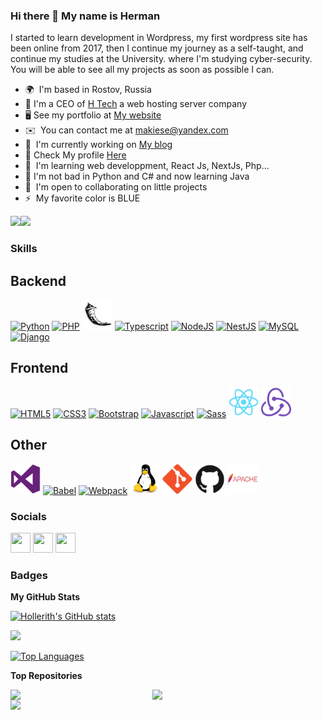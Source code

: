 ### Hi there 👋 My name is Herman

<!--
**hollerith47/hollerith47** is a ✨ _special_ ✨ repository because its `README.md` (this file) appears on your GitHub profile.

## I'm junior fullstack developer
I started to learn development in Wordpress, my first wordpress site has been online from 2017, then I continue my journey as a self-taught, and continue my studies at the University.
where I'm studying cyber-security.
You will be able to see all my projects as soon as possible I can.

- 🔭 I’m currently working on ...
- 🌱 I’m currently learning ...
- 👯 I’m looking to collaborate on ...
- 🤔 I’m looking for help with ...
- 💬 Ask me about ...
- 📫 How to reach me: ...
- 😄 Pronouns: ...
- ⚡ Fun fact: ...
-->
I started to learn development in Wordpress, my first wordpress site has been online from 2017, then I continue my journey as a self-taught, and continue my studies at the University.
where I'm studying cyber-security.
You will be able to see all my projects as soon as possible I can.

- 🌍  I'm based in Rostov, Russia
- 👑  I'm a CEO of [H Tech](https://htech-cloud.com) a web hosting server company
- 🖥️  See my portfolio at [My website](https://ceo.htech-cloud.com)
- ✉️  You can contact me at [makiese@yandex.com](mailto:makiese@yandex.com)
- 🚀  I'm currently working on [My blog](https://notyet)
- 🦄  Check My profile [Here](https://ceo.htech-cloud.com)
- 🧠  I'm learning web developpment, React Js, NextJs, Php...
- 🔭  I'm not bad in Python and C# and now learning Java
- 🤝  I'm open to collaborating on little projects
- ⚡  My favorite color is BLUE

<a href="https://twitter.com/HermanhMakiese?s=08" target="_blank" rel="noreferrer"><img
src="https://img.shields.io/twitter/follow/HermanhMakiese?logo=twitter&style=for-the-badge&color=FF297194&labelColor=FF297194"
/></a><a href="https://twitter.com/HermanhMakiese?s=08" target="_blank" rel="noreferrer"><img
src="https://img.shields.io/github/followers/HermanhMakiese?logo=github&style=for-the-badge&color=FF297194&labelColor=FF297194" /></a>

### Skills

## Backend

<p align="left">

<a href="https://www.python.org/" target="_blank" rel="noreferrer"><img src="https://raw.githubusercontent.com/danielcranney/readme-generator/main/public/icons/skills/python-colored.svg" width="36" height="36" alt="Python" /></a>
<a href="https://www.php.net/" target="_blank" rel="noreferrer"><img src="https://raw.githubusercontent.com/danielcranney/readme-generator/main/public/icons/skills/php-colored.svg" width="36" height="36" alt="PHP" /></a>
<a href="https://flask.palletsprojects.com/en/2.2.x/" target="_blank" rel="noreferrer"><img src="https://github.com/devicons/devicon/blob/master/icons/flask/flask-original.svg" width="48" height="48" alt="Composer" /></a>
<a href="https://www.typescriptlang.org/" target="_blank" rel="noreferrer"><img src="https://raw.githubusercontent.com/danielcranney/readme-generator/main/public/icons/skills/typescript-colored.svg" width="36" height="36" alt="Typescript" /></a>
<a href="https://nodejs.org/en/" target="_blank" rel="noreferrer"><img src="https://raw.githubusercontent.com/danielcranney/readme-generator/main/public/icons/skills/nodejs-colored.svg" width="36" height="36" alt="NodeJS" /></a>
<a href="https://docs.nestjs.com/" target="_blank" rel="noreferrer"><img src="https://raw.githubusercontent.com/danielcranney/readme-generator/main/public/icons/skills/nestjs-colored.svg" width="36" height="36" alt="NestJS" /></a>
<a href="https://www.mysql.com/" target="_blank" rel="noreferrer"><img src="https://raw.githubusercontent.com/danielcranney/readme-generator/main/public/icons/skills/mysql-colored.svg" width="36" height="36" alt="MySQL" /></a>
<a href="https://www.djangoproject.com/" target="_blank" rel="noreferrer"><img src="https://raw.githubusercontent.com/danielcranney/readme-generator/main/public/icons/skills/django-colored-dark.svg" width="36" height="36" alt="Django" /></a>

</p>

## Frontend

<p align="left">
<a href="https://developer.mozilla.org/en-US/docs/Glossary/HTML5" target="_blank" rel="noreferrer"><img src="https://raw.githubusercontent.com/danielcranney/readme-generator/main/public/icons/skills/html5-colored.svg" width="36" height="36" alt="HTML5" /></a>
<a href="https://www.w3.org/TR/CSS/#css" target="_blank" rel="noreferrer"><img src="https://raw.githubusercontent.com/danielcranney/readme-generator/main/public/icons/skills/css3-colored.svg" width="36" height="36" alt="CSS3" /></a>
<a href="https://getbootstrap.com/" target="_blank" rel="noreferrer"><img src="https://raw.githubusercontent.com/danielcranney/readme-generator/main/public/icons/skills/bootstrap-colored.svg" width="36" height="36" alt="Bootstrap" /></a>
<a href="https://developer.mozilla.org/en-US/docs/Web/JavaScript" target="_blank" rel="noreferrer"><img src="https://raw.githubusercontent.com/danielcranney/readme-generator/main/public/icons/skills/javascript-colored.svg" width="36" height="36" alt="Javascript" /></a>
<a href="https://sass-lang.com/" target="_blank" rel="noreferrer"><img src="https://raw.githubusercontent.com/danielcranney/readme-generator/main/public/icons/skills/sass-colored.svg" width="36" height="36" alt="Sass" /></a>
<a href="https://fr.reactjs.org/" target="_blank" rel="noreferrer"><img src="https://github.com/devicons/devicon/blob/master/icons/react/react-original.svg" width="48" height="48" alt="Bulma" /></a>
<a href="https://redux.js.org/" target="_blank" rel="noreferrer"><img src="https://github.com/devicons/devicon/blob/master/icons/redux/redux-original.svg" width="48" height="48" alt="Bulma" /></a>
</p>
  
## Other
<p align="left">
<a href="https://code.visualstudio.com/" target="_blank" rel="noreferrer"><img src="https://github.com/devicons/devicon/blob/master/icons/visualstudio/visualstudio-plain.svg" width="48" height="48" alt="VisualStudioCode" /></a> 
<a href="https://babeljs.io/" target="_blank" rel="noreferrer"><img src="https://raw.githubusercontent.com/danielcranney/readme-generator/main/public/icons/skills/babel-colored-dark.svg" width="36" height="36" alt="Babel" /></a>
<a href="https://webpack.js.org/" target="_blank" rel="noreferrer"><img src="https://raw.githubusercontent.com/danielcranney/readme-generator/main/public/icons/skills/webpack-colored.svg" width="36" height="36" alt="Webpack" /></a>
  <a href="https://www.linux.org/" target="_blank" rel="noreferrer"><img src="https://github.com/devicons/devicon/blob/master/icons/linux/linux-original.svg" width="48" height="48" alt="Linux" /></a>
  <a href="https://git-scm.com/" target="_blank" rel="noreferrer"><img src="https://github.com/devicons/devicon/blob/master/icons/git/git-original.svg" width="48" height="48" alt="Git" /></a>
  <a href="https://github.com/" target="_blank" rel="noreferrer"><img src="https://github.com/devicons/devicon/blob/master/icons/github/github-original.svg" width="48" height="48" alt="GitHub" /></a>
  <a href="https://httpd.apache.org/" target="_blank" rel="noreferrer"><img src="https://github.com/devicons/devicon/blob/master/icons/apache/apache-original-wordmark.svg" width="48" height="48" alt="Apache" /></a>

</p>

### Socials

<p align="left"> <a href="https://github.com/hollerith47" target="_blank" rel="noreferrer"><img src="https://raw.githubusercontent.com/danielcranney/readme-generator/main/public/icons/socials/github-dark.svg" width="32" height="32" /></a> <a href="https://www.linkedin.com/in/herman-makiese-9ba651154/" target="_blank" rel="noreferrer"><img src="https://raw.githubusercontent.com/danielcranney/readme-generator/main/public/icons/socials/linkedin.svg" width="32" height="32" /></a> <a href="https://twitter.com/HermanhMakiese?s=08" target="_blank" rel="noreferrer"><img src="https://raw.githubusercontent.com/danielcranney/readme-generator/main/public/icons/socials/twitter.svg" width="32" height="32" /></a></p>

### Badges

<b>My GitHub Stats</b>

<a href="http://www.github.com/hollerith47"><img src="https://github-readme-stats.vercel.app/api?username=hollerith47&show_icons=true&hide=&count_private=true&title_color=ff297194&text_color=ffffff&icon_color=ff297194&bg_color=1c1917&hide_border=true&show_icons=true" alt="Hollerith's GitHub stats" /></a>

<a href="http://www.github.com/hollerith47"><img src="https://github-readme-streak-stats.herokuapp.com/?user=hollerith47&stroke=ffffff&background=1c1917&ring=1100d1&fire=ef4444&currStreakNum=ffffff&currStreakLabel=ef4444&sideNums=ffffff&sideLabels=ffffff&dates=ffffff&hide_border=true" /></a>

<a href="https://www.github.com/hollerith47" align="left"><img src="https://github-readme-stats.vercel.app/api/top-langs/?username=hollerith47&langs_count=10&title_color=ff297194&text_color=ffffff&icon_color=ff297194&bg_color=1c1917&hide_border=true&locale=en&custom_title=Top%20%Languages" alt="Top Languages" /></a>

<b>Top Repositories</b>

<div width="100%" align="center"><a href="https://github.com/hollerith47/101_py_exercises.git" align="left"><img align="left" width="45%" src="https://github-readme-stats.vercel.app/api/pin/?username=hollerith47&repo=101_py_exercises&title_color=ff297194&text_color=ffffff&icon_color=ff297194&bg_color=1c1917&hide_border=true&locale=en" /></a></div> <!-- <br /><br /><br /><br /><br /><br /><br /> -->
<div width="100%" align="center"><a href="https://github.com/hollerith47/-country_app_react-.git" align="left"><img align="left" width="45%" src="https://github-readme-stats.vercel.app/api/pin/?username=hollerith47&repo=-country_app_react-&title_color=ef4444&text_color=ffffff&icon_color=ef4444&bg_color=1c1917&hide_border=true&locale=en" /></a></div> <!-- <br /><br /><br /><br /><br /><br /><br /> -->
<div width="100%" align="center"><a href="https://github.com/hollerith47/Galery_add-remove_pict_php.git" align="left"><img align="left" width="45%" src="https://github-readme-stats.vercel.app/api/pin/?username=hollerith47&repo=Galery_add-remove_pict_php&title_color=ef4444&text_color=ffffff&icon_color=ef4444&bg_color=1c1917&hide_border=true&locale=en" /></a></div> <!-- <br /><br /><br /><br /><br /><br /><br /> -->
<!-- <div width="100%" align="center"><a href="https://github.com/hollerith47/ my-project-react-cv.git" align="left"><img align="left" width="45%" src="https://github-readme-stats.vercel.app/api/pin/?username=hollerith47&repo= my-project-react-cv&title_color=ef4444&text_color=ffffff&icon_color=ef4444&bg_color=1c1917&hide_border=true&locale=en" /></a></div> <br /><br /><br /><br /><br /><br /><br /> -->


